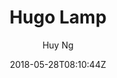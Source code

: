 ---
title: "Hugo Lamp"
github: https://github.com/huyb1991/hugo-lamp
demo: https://themes.gohugo.io/theme/hugo-lamp/
author: Huy Ng
ssg:
  - Hugo
cms:
  - No Cms
date: 2018-05-28T08:10:44Z
github_branch: master
description: "A light Hugo AMP responsive theme for blogger ⚡."
---
